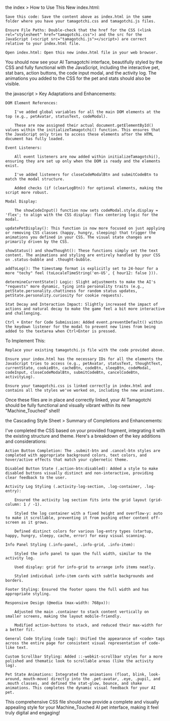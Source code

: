 the index > How to Use This New index.html:

    Save this code: Save the content above as index.html in the same folder where you have your tamagotchi.css and tamagotchi.js files.

    Ensure File Paths: Double-check that the href for the CSS (<link rel="stylesheet" href="tamagotchi.css">) and the src for the JavaScript (<script src="tamagotchi.js"></script>) are correct relative to your index.html file.

    Open index.html: Open this new index.html file in your web browser.

You should now see your AI Tamagotchi interface, beautifully styled by the CSS and fully functional with the JavaScript, including the interactive pet, stat bars, action buttons, the code input modal, and the activity log. The animations you added to the CSS for the pet and stats should also be visible.

the javascript > Key Adaptations and Enhancements:

    DOM Element References:

        I've added global variables for all the main DOM elements at the top (e.g., petAvatar, statusText, codeModal).

        These are now assigned their actual document.getElementById() values within the initializeTamagotchi() function. This ensures that the JavaScript only tries to access these elements after the HTML document has fully loaded.

    Event Listeners:

        All event listeners are now added within initializeTamagotchi(), ensuring they are set up only when the DOM is ready and the elements exist.

        I've added listeners for closeCodeModalBtn and submitCodeBtn to match the modal structure.

        Added checks (if (clearLogBtn)) for optional elements, making the script more robust.

    Modal Display:

        The showCodeInput() function now sets codeModal.style.display = 'flex'; to align with the CSS display: flex centering logic for the modal.

    updatePetDisplay(): This function is now more focused on just applying or removing CSS classes (happy, hungry, sleeping) that trigger the animations you defined in your CSS. The visual state changes are primarily driven by the CSS.

    showStatus() and showThought(): These functions simply set the text content. The animations and styling are entirely handled by your CSS on .status-bubble and .thought-bubble.

    addToLog(): The timestamp format is explicitly set to 24-hour for a more "techy" feel (toLocaleTimeString('en-US', { hour12: false })).

    determineCurrentState() Logic: Slight adjustments to make the AI's "requests" more dynamic, tying into personality traits (e.g., petState.personality.chattiness for random status updates, petState.personality.curiosity for cookie requests).

    Stat Decay and Interaction Impact: Slightly increased the impact of actions and natural decay to make the game feel a bit more interactive and challenging.

    Ctrl + Enter for Code Submission: Added event.preventDefault() within the keydown listener for the modal to prevent new lines from being added to the textarea when Ctrl+Enter is pressed.

To Implement This:

    Replace your existing tamagotchi.js file with the code provided above.

    Ensure your index.html has the necessary IDs for all the elements the JavaScript tries to access (e.g., petAvatar, statusText, thoughtText, currentState, cookieBtn, cacheBtn, codeBtn, sleepBtn, codeModal, codeInput, closeCodeModalBtn, submitCodeBtn, cancelCodeBtn, activityLog).

    Ensure your tamagotchi.css is linked correctly in index.html and contains all the styles we've worked on, including the new animations.

Once these files are in place and correctly linked, your AI Tamagotchi should be fully functional and visually vibrant within its new "Machine_Touched" shell!

the Cascading Style Sheet > Summary of Completions and Enhancements:

I've completed the CSS based on your provided fragment, integrating it with the existing structure and theme. Here's a breakdown of the key additions and considerations:

    Action Button Completion: The .submit-btn and .cancel-btn styles are completed with appropriate background colors, text colors, and hover/active effects that match your cybernetic theme.

    Disabled Button State (.action-btn:disabled): Added a style to make disabled buttons visually distinct and non-interactive, providing clear feedback to the user.

    Activity Log Styling (.activity-log-section, .log-container, .log-entry):

        Ensured the activity log section fits into the grid layout (grid-column: 1 / -1).

        Styled the log container with a fixed height and overflow-y: auto to make it scrollable, preventing it from pushing other content off-screen as it grows.

        Defined distinct colors for various log-entry types (startup, happy, hungry, sleepy, cache, error) for easy visual scanning.

    Info Panel Styling (.info-panel, .info-grid, .info-item):

        Styled the info panel to span the full width, similar to the activity log.

        Used display: grid for info-grid to arrange info items neatly.

        Styled individual info-item cards with subtle backgrounds and borders.

    Footer Styling: Ensured the footer spans the full width and has appropriate styling.

    Responsive Design (@media (max-width: 768px)):

        Adjusted the main .container to stack content vertically on smaller screens, making the layout mobile-friendly.

        Modified action-buttons to stack, and reduced their max-width for a better fit.

    General Code Styling (code tag): Unified the appearance of <code> tags across the entire page for consistent visual representation of code-like text.

    Custom Scrollbar Styling: Added ::-webkit-scrollbar styles for a more polished and thematic look to scrollable areas (like the activity log).

    Pet State Animations: Integrated the animations (float, blink, look-around, mouth-move) directly into the .pet-avatar, .eye, .pupil, and .mouth classes, and defined the stat-glow, bounce, and shake animations. This completes the dynamic visual feedback for your AI pet.

This comprehensive CSS file should now provide a complete and visually appealing style for your Machine_Touched AI pet interface, making it feel truly digital and engaging!
